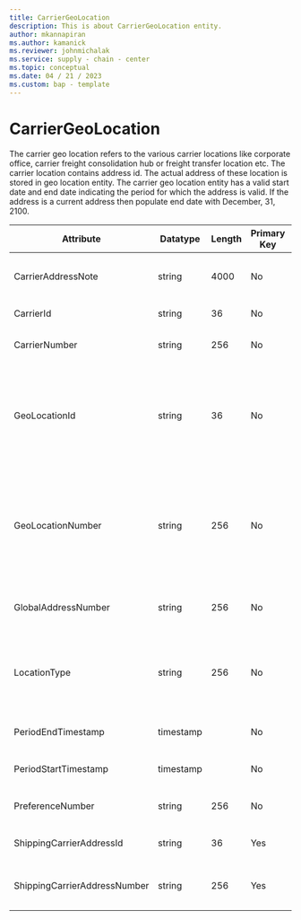 ```yaml
---
title: CarrierGeoLocation
description: This is about CarrierGeoLocation entity.
author: mkannapiran
ms.author: kamanick
ms.reviewer: johnmichalak
ms.service: supply - chain - center
ms.topic: conceptual
ms.date: 04 / 21 / 2023
ms.custom: bap - template
---
```


# **CarrierGeoLocation**

The carrier geo location refers to the various carrier locations like corporate office, carrier freight consolidation hub or freight transfer location etc. The carrier location contains address id. The actual address of these location is stored in geo location entity. The carrier geo location entity has a valid start date and end date indicating the period for which the address is valid. If the address is a current address then populate end date with December, 31, 2100.


|	Attribute	|	Datatype	|	Length	|	Primary Key	|	Description	|
|---------------|--------|------|----------|-----------|
|	CarrierAddressNote	|	string	|	4000	|	No	|	Comments or notes for this carrier location	|
|	CarrierId	|	string	|	36	|	No	|	The unique Id of the carrier.	|
|	CarrierNumber	|	string	|	256	|	No	|	The unique number of the carrier.	|
|	GeoLocationId	|	string	|	36	|	No	|	The unique identifier of a Location. This is autogenerated by Supply chain center or D365 applications	|
|	GeoLocationNumber	|	string	|	256	|	No	|	The unique number of a location. This is a referenced in an external system to identify the unique location	|
|	GlobalAddressNumber	|	string	|	256	|	No	|	The global location number of this location.	|
|	LocationType	|	string	|	256	|	No	|	Type of location, corporate office, distribution center, carrier hub etc	|
|	PeriodEndTimestamp	|	timestamp	|		|	No	|	Validity end date of this location	|
|	PeriodStartTimestamp	|	timestamp	|		|	No	|	Validity start date of this location	|
|	PreferenceNumber	|	string	|	256	|	No	|	The preference of this location	|
|	ShippingCarrierAddressId	|	string	|	36	|	Yes	|	Unique Id of the carrier location.	|
|	ShippingCarrierAddressNumber	|	string	|	256	|	Yes	|	Unique number of the carrier location. 	|
